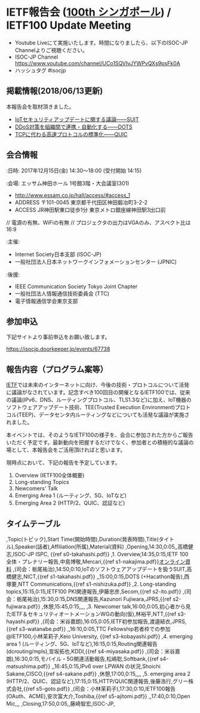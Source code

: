 # IETF報告会 ([100th シンガポール](http://www.ietf.org/meeting/100/)) / IETF100 Update Meeting

*  Youtube Liveにて実施いたします。時間になりましたら、以下のISOC-JP Channelよりご視聴ください。
*  ISOC-JP Channel https://www.youtube.com/channel/UCo1SQVIvJYWPvQXs9psFk0A
*  ハッシュタグ  #isocjp

## 掲載情報(2018/06/13更新)
本報告会を取材頂きました。
*  [IoTセキュリティアップデートに関する議論——SUIT](https://internet.watch.impress.co.jp/docs/event/1103201.html)
*  [DDoS対策を組織間で連携・自動化する——DOTS](https://internet.watch.impress.co.jp/docs/event/1103212.html)
*  [TCPに代わる高速プロトコルの標準化——QUIC](https://internet.watch.impress.co.jp/docs/event/1103218.html)


## 会合情報
:日時: 2017年12月15日(金) 14:30〜18:00 (受付開始 14:15)

:会場: エッサム神田ホール 1号館3階・大会議室(301)
*  http://www.essam.co.jp/hall/access/#access_1
*  ADDRESS 〒101-0045 東京都千代田区神田鍛冶町3-2-2
*  ACCESS JR神田駅東口徒歩1分 東京メトロ銀座線神田駅3出口前

// 電源の有無、WiFiの有無
// プロジェクタの出力はVGAのみ、アスペクト比は16:9

:主催:
*  Internet Society日本支部 (ISOC-JP)
*  一般社団法人日本ネットワークインフォメーションセンター (JPNIC)

:後援:
*  IEEE Communication Society Tokyo Joint Chapter
*  一般社団法人情報通信技術委員会 (TTC)
*  電子情報通信学会東京支部

## 参加申込

下記サイトより事前申込をお願い致します。

https://isocjp.doorkeeper.jp/events/67738


## 報告内容（プログラム案等）

[IETF](https://www.isoc.jp/wiki.cgi?page=IETF)では未来のインターネットに向け、今後の技術・プロトコルについて活発に議論がなされています。記念すべき100回目の開催となるIETF100では、従来の議論(IPv6、DNS、ルーティングプロトコル、TLS1.3など)に加え、IoT機器のソフトウェアアップデート技術、TEE(Trusted Execution Environment)プロトコル(TEEP)、データセンタ内ルーティングなどについても活発な議論が実施されました。

本イベントでは、そのようなIETF100の様子を、会合に参加された方からご報告いただく予定です。最新動向を把握するだけでなく、参加者との積極的な議論の場として、本報告会をご活用頂ければと思います。

現時点において、下記の報告を予定しています。

1.  Overview (IETF100全体概要)
1.  Long-standing Topics
1.  Newcomers' Talk
1.  Emerging Area 1 (ルーティング、5G、IoTなど)
1.  Emerging Area 2 (HTTP/2、QUIC、認証など)

## タイムテーブル
,Topic(トピック),Start Time(開始時間),Duration(発表時間),Title(タイトル),Speaker(話者),Affiliation(所属),Material(資料)
,Opening,14:30,0:05,,高橋健志,ISOC-JP ISPC, {{ref s0-takahashi.pdf}}
,1. Overview,14:35,0:15,IETF 100 全体・プレナリー報告,中島博敬,Mercari,{{ref s1-nakajima.pdf}}[オンライン資料](https://docs.google.com/presentation/d/1K9N6z2pDZ4wuuEsD6LWfd2Vlf95mzEgv9MwNxpmngpI/edit?usp=sharing)
,(司会：栃尾祐治),14:50,0:10,IoTのソフトウェアアップデートを扱うSUIT,高橋健志,NICT,{{ref s1-takahashi.pdf}}
,,15:00,0:15,DOTS (+Hacathon報告),西塚要,NTT Communications,{{ref s1-nishizuka.pdf}}
,2. Long-standing topics,15:15,0:15,IETF100 PKI関連報告,伊藤忠彦,Secom,{{ref s2-ito.pdf}}
,(司会：栃尾祐治),15:30,0:15,DNS関連報告,Kazunori Fujiwara,JPRS,{{ref s2-fujiwara.pdf}}
,休憩,15:45,0:15,,,,
,3. Newcomer talk,16:00,0:05,初心者から見たIETF＆セキュリティオートメーションWGの動向(仮),林裕平,NTT,{{ref s3-hayashi.pdf}}
,(司会：米谷嘉朗),16:05,0:05,IETF初参加報告,渡邉結衣,JPRS, {{ref s3-watanabe.pdf}}
,,16:10,0:05,TTC Fellowship若者枠での参加@IETF100,小林茉莉子,Keio University, {{ref  s3-kobayashi.pdf}}
,4. emerging area 1 (ルーティング、5G、IoTなど),16:15,0:15,Routing関連報告(dcrouting/mpls),宮坂拓也,KDDI,{{ref s4-miyasaka.pdf}}
,(司会：米谷嘉朗),16:30,0:15,モバイル・5G関連活動報告,松嶋聡,Softbank,{{ref s4-matsushima.pdf}}
,,16:45,0:15,IPv6 over LPWAN の状況,Shoichi Sakane,CISCO,{{ref s4-sakane.pdf}}
,休憩,17:00,0:15,,,,
,5. emerging area 2 (HTTP/2、QUIC、認証など),17:15,0:15,HTTP/QUIC関連報告,後藤浩行,グリー株式会社,{{ref s5-goto.pdf}}
,(司会：小林茉莉子),17:30,0:10,IETF100報告(OAuth、ACME),安次富大介,Toshiba,{{ref s5-ajitomi.pdf}}
,,17:40,0:10,Open Mic,,,
,Closing,17:50,0:05,,藤崎智宏,ISOC-JP,